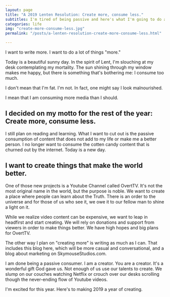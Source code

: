```yaml
---
layout: page
title: "A 2019 Lenten Resolution: Create more, consume less."
subtitles: I'm tired of being passive and here's what I'm going to do about it.
categories: life
img: "create-more-consume-less.jpg"
permalink: "/posts/a-lenten-resolution-create-more-consume-less.html"

---
```

I want to write more. I want to do a lot of things "more."

Today is a beautiful sunny day. In the spirit of Lent, I'm slouching at my desk contemplating my mortality. The sun shining through my window makes me happy, but there is something that's bothering me: I consume too much.

I don't mean that I'm fat. I'm not. In fact, one might say I look malnourished.

I mean that I am consuming more media than I should. 

## I decided on my motto for the rest of the year: Create more, consume less. 

I still plan on reading and learning. What I want to cut out is the passive consumption of content that does not add to my life or make me a better person. I no longer want to consume the cotten candy content that is churned out by the internet. Today is a new day.

## I want to create things that make the world better.

One of those new projects is a Youtube Channel called OvertTV. It's not the most original name in the world, but the purpose is noble. We want to create a place where people can learn about the Truth. There is an order to the universe and for those of us who see it, we owe it to our fellow man to shine a light on it.

While we realize video content can be expensive, we want to leap in headfirst and start creating. We will rely on donations and support from viewers in order to make things better. We have high hopes and big plans for OvertTV.

The other way I plan on "creating more" is writing as much as I can. That includes this blog here, which will be more casual and conversational, and a blog about marketing on SkymouseStudios.com. 

I am done being a passive consumer. I am a creator. You are a creator. It's a wonderful gift God gave us. Not enough of us use our talents to create. We slump on our couches watching Netflix or crouch over our desks scrolling though the never-ending flow of Youtube videos.

I'm excited for this year. Here's to making 2019 a year of creating.